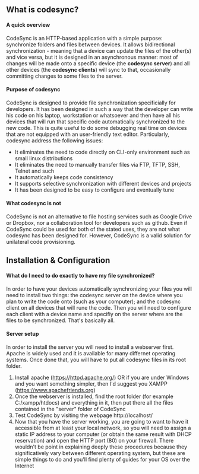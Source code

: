 ## What is codesync?
#### A quick overview
CodeSync is an HTTP-based application with a simple purpose: synchronize folders and files between devices. It allows bidirectional synchronization - meaning that a device can update the files of the other(s) and vice versa, but it is designed in an asynchronous manner: most of changes will be made onto a specific device (the **codesync server**) and all other devices (the **codesync clients**) will sync to that, occasionally committing changes to some files to the server.

#### Purpose of codesync
CodeSync is designed to provide file synchronization specificially for developers. It has been designed in such a way that the developer can write his code on his laptop, workstation or whatsoever and then have all his devices that will run that specific code automatically synchronized to the new code. This is quite useful to do some debugging real time on devices that are not equipped with an user-friendly text editor.
Particularly, codesync address the following issues:
* It eliminates the need to code directly on CLI-only environment such as small linux distributions
* It eliminates the need to manually transfer files via FTP, TFTP, SSH, Telnet and such
* It automatically keeps code consistency
* It supports selective synchronization with different devices and projects
* It has been designed to be easy to configure and eventually tune

#### What codesync is not
CodeSync is not an alternative to file hosting services such as Google Drive or Dropbox, nor a collaboration tool for developers such as github. Even if CodeSync could be used for both of the stated uses, they are not what codesync has been designed for. However, CodeSync is a valid solution for unilateral code provisioning.


## Installation & Configuration
#### What do I need to do exactly to have my file synchronized?
In order to have your devices automatically synchronizing your files you will need to install two things: the codesync server on the device where you plan to write the code onto (such as your computer); and the codesync client on all devices that will rune the code. Then you will need to configure each client with a device name and specifiy on the server where are the files to be synchronized. That's basically all.
#### Server setup
In order to install the server you will need to install a webserver first. Apache is widely used and it is available for many differnet operating systems. Once done that, you will have to put all codesync files in its root folder.

1. Install apache (https://httpd.apache.org/) OR if you are under Windows and you want something simpler, then I'd suggest you XAMPP (https://www.apachefriends.org)
2. Once the webserver is installed, find the root folder (for example C:/xampp/htdocs) and everything in it, then put there all the files contained in the "server" folder of CodeSync
3. Test CodeSync by visiting the webpage http://localhost/
4. Now that you have the server working, you are going to want to have it accessible from at least your local network, so you will need to assign a static IP address to your computer (or obtain the same result with DHCP reservation) and open the HTTP port (80) on your firewall. There wouldn't be point in explaining deeply these procedures because they significatively vary between different operating system, but these are simple things to do and you'll find plenty of guides for your OS over the Internet
